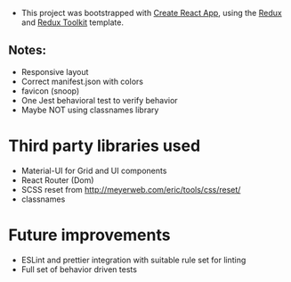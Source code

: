 * This project was bootstrapped with [Create React App](https://github.com/facebook/create-react-app), using the [Redux](https://redux.js.org/) and [Redux Toolkit](https://redux-toolkit.js.org/) template.

## Notes:

* Responsive layout
* Correct manifest.json with colors
* favicon (snoop)
* One Jest behavioral test to verify behavior
* Maybe NOT using classnames library

# Third party libraries used

* Material-UI for Grid and UI components
* React Router (Dom)
* SCSS reset from http://meyerweb.com/eric/tools/css/reset/
* classnames

# Future improvements

* ESLint and prettier integration with suitable rule set for linting
* Full set of behavior driven tests 